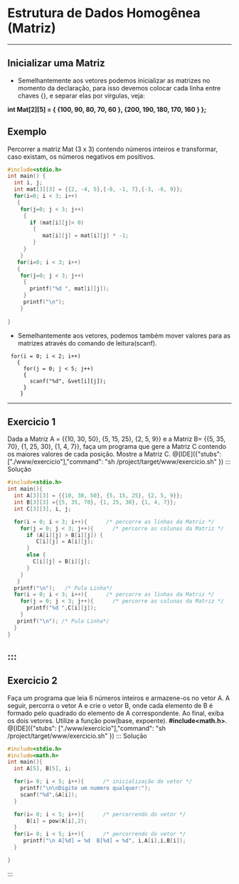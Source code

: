# Estrutura de Dados Homogênea (Matriz)
---
Inicializar uma Matriz
---
+ Semelhantemente aos vetores podemos inicializar as matrizes no momento da declaração, para isso devemos colocar cada linha entre chaves {}, e separar elas por vírgulas, veja:
<p><b> int Mat[2][5] = { {100, 90, 80, 70, 60 }, {200, 190, 180, 170, 160 } };</b></p>

Exemplo
---
Percorrer a matriz Mat (3 x 3) contendo números inteiros e transformar, caso existam, os números negativos em positivos.
``` C runnable
#include<stdio.h>
int main() {
  int i, j;
  int mat[3][3] = {{2, -4, 5},{-8, -1, 7},{-3, -6, 9}};
  for(i=0; i < 3; i++)
   {    
    for(j=0; j < 3; j++)
     {
       if (mat[i][j]< 0)
        {
           mat[i][j] = mat[i][j] * -1;
        }
     }    
    } 
   for(i=0; i < 3; i++)
   {    
    for(j=0; j < 3; j++)
     {
       printf("%d ", mat[i][j]);
     }
     printf("\n");
    } 
       
}
```

+ Semelhantemente aos vetores, podemos também mover valores para as matrizes através do comando de leitura(scanf).
```
 for(i = 0; i < 2; i++)
   {
     for(j = 0; j < 5; j++)
     {
       scanf("%d", &vet[i][j]);
     }
    }
```    
---
Exercicio 1
---
Dada a Matriz A = {{10, 30, 50}, {5, 15, 25}, {2, 5, 9}} e a Matriz B= {{5, 35, 70}, {1, 25, 30}, {1, 4, 7}}, faça um programa que gere a Matriz C contendo os maiores valores de cada posição. Mostre a Matriz C.
@[IDE]({"stubs": ["./www/exercicio"],"command": "sh /project/target/www/exercicio.sh"
})
::: Solução

``` C
#include<stdio.h>
int main(){
  int A[3][3] = {{10, 30, 50}, {5, 15, 25}, {2, 5, 9}};
  int B[3][3] ={{5, 35, 70}, {1, 25, 30}, {1, 4, 7}};
  int C[3][3], i, j;

  for(i = 0; i < 3; i++){      /* percorre as linhas da Matriz */
    for(j = 0; j < 3; j++){      /* percorre as colunas da Matriz */
      if (A[i][j] > B[i][j]) {
         C[i][j] = A[i][j];
      }
      else {
        C[i][j] = B[i][j];
      }
    }
   }
  printf("\n");   /* Pula Linha*/
  for(i = 0; i < 3; i++){      /* percorre as linhas da Matriz */
    for(j = 0; j < 3; j++){      /* percorre as colunas da Matriz */
      printf("%d ",C[i][j]);
    }
   printf("\n"); /* Pula Linha*/
  }
}

```
:::
---
Exercicio 2
---
Faça um programa que leia 6 números inteiros e armazene-os no vetor A. A seguir, percorra o vetor A e crie o vetor B, onde cada elemento de B é formado pelo quadrado do elemento de A correspondente. Ao final, exiba os dois vetores. Utilize a função pow(base, expoente). <b>#include<math.h></b>.
@[IDE]({"stubs": ["./www/exercicio"],"command": "sh /project/target/www/exercicio.sh"
})
::: Solução

``` C
#include<stdio.h>
#include<math.h>
int main(){
  int A[5], B[5], i;

  for(i= 0; i < 5; i++){      /* inicialização do vetor */
    printf("\n\nDigite um numero qualquer:");
    scanf("%d",&A[i]);
  }

  for(i= 0; i < 5; i++){      /* percorrendo do vetor */
      B[i] = pow(A[i],2);
  }
  for(i= 0; i < 5; i++){      /* percorrendo do vetor */
     printf("\n A[%d] = %d  B[%d] = %d", i,A[i],i,B[i]);
  }

}


```
:::
